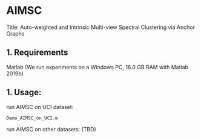 # AIMSC

Title: Auto-weighted and Intrinsic Multi-view Spectral Clustering via Anchor Graphs

## 1. Requirements

Matlab
(We run experiments on a Windows PC,  16.0 GB RAM with Matlab 2019b)

## 1. Usage:

run AIMSC on UCI dataset:
```
Demo_AIMSC_on_UCI.m
```
run AIMSC on other datasets:
(TBD)
